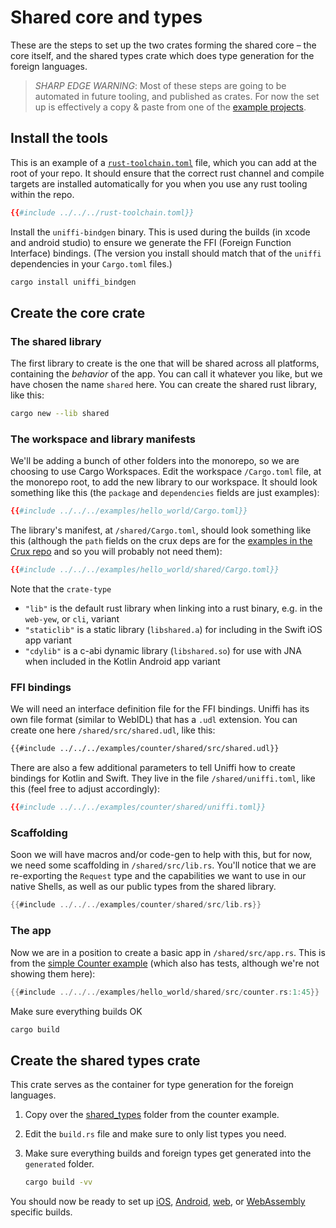 # Shared core and types

These are the steps to set up the two crates forming the shared core – the core itself, and the shared types crate which does type generation for the foreign languages.

> _SHARP EDGE WARNING_: Most of these steps are going to be automated in future tooling, and published as crates. For now the set up is effectively a copy & paste from one of the [example projects](https://github.com/redbadger/crux/tree/master/examples).

## Install the tools

This is an example of a [`rust-toolchain.toml`](https://rust-lang.github.io/rustup/overrides.html#the-toolchain-file) file, which you can add at the root of your repo. It should ensure that the correct rust channel and compile targets are installed automatically for you when you use any rust tooling within the repo.

<!--- includes fail when indented see https://github.com/rust-lang/mdBook/pull/1718 --->

```toml
{{#include ../../../rust-toolchain.toml}}
```

Install the `uniffi-bindgen` binary. This is used during the builds (in xcode and android studio) to ensure we generate the FFI (Foreign Function Interface) bindings.
(The version you install should match that of the `uniffi` dependencies in your `Cargo.toml` files.)

```sh
cargo install uniffi_bindgen
```

## Create the core crate

### The shared library

The first library to create is the one that will be shared across all platforms, containing the _behavior_ of the app. You can call it whatever you like, but we have chosen the name `shared` here.
You can create the shared rust library, like this:

```sh
cargo new --lib shared
```

### The workspace and library manifests

We'll be adding a bunch of other folders into the monorepo, so we are choosing to use Cargo Workspaces. Edit the workspace `/Cargo.toml` file, at the monorepo root, to add the new library to our workspace. It should look something like this (the `package` and `dependencies` fields are just examples):

```toml
{{#include ../../../examples/hello_world/Cargo.toml}}
```

The library's manifest, at `/shared/Cargo.toml`, should look something like this (although the `path` fields on the crux deps are for the [examples in the Crux repo](https://github.com/redbadger/crux/tree/master/examples) and so you will probably not need them):

```toml
{{#include ../../../examples/hello_world/shared/Cargo.toml}}
```

Note that the `crate-type`

- `"lib"` is the default rust library when linking into a rust binary, e.g. in the `web-yew`, or `cli`, variant
- `"staticlib"` is a static library (`libshared.a`) for including in the Swift iOS app variant
- `"cdylib"` is a c-abi dynamic library (`libshared.so`) for use with JNA when included in the Kotlin Android app variant

### FFI bindings

We will need an interface definition file for the FFI bindings. Uniffi has its own file format (similar to WebIDL) that has a `.udl` extension. You can create one here `/shared/src/shared.udl`, like this:

```txt
{{#include ../../../examples/counter/shared/src/shared.udl}}
```

There are also a few additional parameters to tell Uniffi how to create bindings for Kotlin and Swift. They live in the file `/shared/uniffi.toml`, like this (feel free to adjust accordingly):

```toml
{{#include ../../../examples/counter/shared/uniffi.toml}}
```

### Scaffolding

Soon we will have macros and/or code-gen to help with this, but for now, we need some scaffolding in `/shared/src/lib.rs`. You'll notice that we are re-exporting the `Request` type and the capabilities we want to use in our native Shells, as well as our public types from the shared library.

```rust
{{#include ../../../examples/counter/shared/src/lib.rs}}
```

### The app

Now we are in a position to create a basic app in `/shared/src/app.rs`. This is from the [simple Counter example](https://github.com/redbadger/crux/blob/master/examples/hello_world/shared/src/counter.rs) (which also has tests, although we're not showing them here):

```rust
{{#include ../../../examples/hello_world/shared/src/counter.rs:1:45}}
```

Make sure everything builds OK

```sh
cargo build
```

## Create the shared types crate

This crate serves as the container for type generation for the foreign languages.

1. Copy over the [shared_types](https://github.com/redbadger/crux/tree/master/examples/counter/shared_types) folder from the counter example.

1. Edit the `build.rs` file and make sure to only list types you need.

1. Make sure everything builds and foreign types get generated into the `generated` folder.

   ```sh
   cargo build -vv
   ```

You should now be ready to set up [iOS](ios.md), [Android](android.md), [web](web_react.md), or [WebAssembly](web_yew.md) specific builds.
